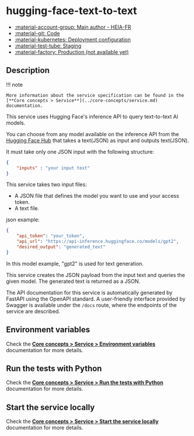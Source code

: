 # hugging-face-text-to-text

- [:material-account-group: Main author - HEIA-FR](https://www.hes-so.ch/swiss-ai-center/equipe)
- [:material-git: Code](https://github.com/swiss-ai-center/hugging-face-text-to-text-service)
- [:material-kubernetes: Deployment configuration](https://github.com/swiss-ai-center/hugging-face-text-to-text-service/tree/main/kubernetes)
- [:material-test-tube: Staging](https://hugging-face-text-to-text-swiss-ai-center.kube.isc.heia-fr.ch/)
- [:material-factory: Production (not available yet)]()

## Description

!!! note

    More information about the service specification can be found in the
    [**Core concepts > Service**](../core-concepts/service.md) documentation.

This service uses Hugging Face's inference API to query text-to-text AI models.

You can choose from any model available on the inference API from the
[Hugging Face Hub](https://huggingface.co/models) that takes a text(JSON) as
input and outputs text(JSON).

It must take only one JSON input with the following structure:

```json
{
    "inputs" : "your input text"
}
```

This service takes two input files:

- A JSON file that defines the model you want to use and your access token.
- A text file.

json example:

```json
{
    "api_token": "your_token",
    "api_url": "https://api-inference.huggingface.co/models/gpt2",
    "desired_output": "generated_text"
}
```

In this model example, "gpt2" is used for text generation.

This service creates the JSON payload from the input text and queries the given
model. The generated text is returned as a JSON.

The API documentation for this service is automatically generated by FastAPI
using the OpenAPI standard. A user-friendly interface provided by Swagger is
available under the `/docs` route, where the endpoints of the service are
described.

## Environment variables

Check the
[**Core concepts > Service > Environment variables**](../core-concepts/service.md#environment-variables)
documentation for more details.

## Run the tests with Python

Check the
[**Core concepts > Service > Run the tests with Python**](../core-concepts/service.md#run-the-tests-with-python)
documentation for more details.

## Start the service locally

Check the
[**Core concepts > Service > Start the service locally**](../core-concepts/service.md#start-the-service-locally)
documentation for more details.
